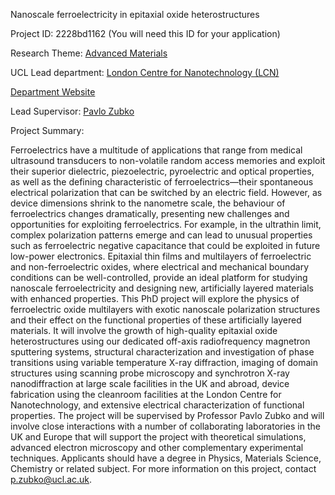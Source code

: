 Nanoscale ferroelectricity in epitaxial oxide heterostructures

Project ID: 2228bd1162
(You will need this ID for your application)

Research Theme: [Advanced Materials](../themes/advanced-materials.md)

UCL Lead department: [London Centre for Nanotechnology (LCN)](../departments/london-centre-for-nanotechnology.md)

[Department Website](https://www.london-nano.com)

Lead Supervisor: [Pavlo Zubko](https://iris.ucl.ac.uk/iris/browse/profile?upi=PPZUB88)

Project Summary:

Ferroelectrics have a multitude of applications that range from medical ultrasound transducers to non-volatile random access memories and exploit their superior dielectric, piezoelectric, pyroelectric and optical properties, as well as the defining characteristic of ferroelectrics—their spontaneous electrical polarization that can be switched by an electric field. However, as device dimensions shrink to the nanometre scale, the behaviour of ferroelectrics changes dramatically, presenting new challenges and opportunities for exploiting ferroelectrics. For example, in the ultrathin limit, complex polarization patterns emerge and can lead to unusual properties such as ferroelectric negative capacitance that could be exploited in future low-power electronics.
 Epitaxial thin films and multilayers of ferroelectric and non-ferroelectric oxides, where electrical and mechanical boundary conditions can be well-controlled, provide an ideal platform for studying nanoscale ferroelectricity and designing new, artificially layered materials with enhanced properties. This PhD project will explore the physics of ferroelectric oxide multilayers with exotic nanoscale polarization structures and their effect on the functional properties of these artificially layered materials. It will involve the growth of high-quality epitaxial oxide heterostructures using our dedicated off-axis radiofrequency magnetron sputtering systems, structural characterization and investigation of phase transitions using variable temperature X-ray diffraction, imaging of domain structures using scanning probe microscopy and synchrotron X-ray nanodiffraction at large scale facilities in the UK and abroad, device fabrication using the cleanroom facilities at the London Centre for Nanotechnology, and extensive electrical characterization of functional properties.
 The project will be supervised by Professor Pavlo Zubko and will involve close interactions with a number of collaborating laboratories in the UK and Europe that will support the project with theoretical simulations, advanced electron microscopy and other complementary experimental techniques.
 Applicants should have a degree in Physics, Materials Science, Chemistry or related subject. For more information on this project, contact p.zubko@ucl.ac.uk.